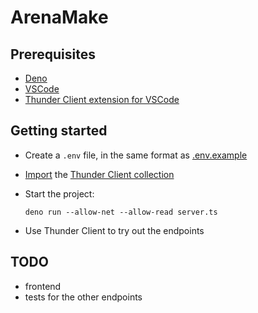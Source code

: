# ArenaMake

## Prerequisites
* [Deno](https://deno.land)
* [VSCode](https://code.visualstudio.com)
* [Thunder Client extension for VSCode](https://marketplace.visualstudio.com/items?itemName=rangav.vscode-thunder-client)

## Getting started
* Create a `.env` file, in the same format as [.env.example](.env.example)
* [Import](https://github.com/rangav/thunder-client-support#how-to-import-a-collection) the [Thunder Client collection](thunder-collection_ArenaMake.json)

* Start the project:

    ```
    deno run --allow-net --allow-read server.ts
    ```
* Use Thunder Client to try out the endpoints

## TODO
* frontend
* tests for the other endpoints